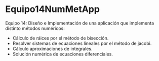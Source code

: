 # Equipo14NumMetApp
Equipo 14: Diseño e Implementación de una aplicación que implementa distinto métodos numéricos:

* Cálculo de ráices por el método de bisección.
* Resolver sistemas de ecuaciones lineales por el método de jacobi.
* Cálculo aproximaciones de integrales.
* Solución numérica de ecuaciones diferenciales.
